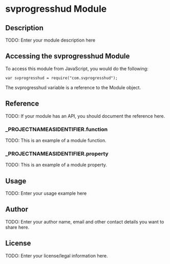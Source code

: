 # svprogresshud Module

## Description

TODO: Enter your module description here

## Accessing the svprogresshud Module

To access this module from JavaScript, you would do the following:

	var svprogresshud = require("com.svprogresshud");

The svprogresshud variable is a reference to the Module object.	

## Reference

TODO: If your module has an API, you should document
the reference here.

### ___PROJECTNAMEASIDENTIFIER__.function

TODO: This is an example of a module function.

### ___PROJECTNAMEASIDENTIFIER__.property

TODO: This is an example of a module property.

## Usage

TODO: Enter your usage example here

## Author

TODO: Enter your author name, email and other contact
details you want to share here. 

## License

TODO: Enter your license/legal information here.

